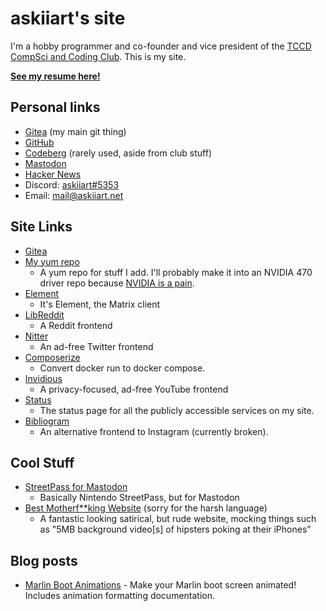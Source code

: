 # askiiart's site

I'm a hobby programmer and co-founder and vice president of the [TCCD CompSci and Coding Club](https://codeberg.org/TCCD-CompSci-and-Coding-Club/). This is my site.

**[See my resume here!](/resume.html)**

## Personal links

- <a rel="me" href="https://git.askiiart.net/askiiart">Gitea</a> (my main git thing)
- <a rel="me" href="https://github.com/askiiart">GitHub</a>
- <a rel="me" href="https://codeberg.org/askiiart">Codeberg</a> (rarely used, aside from club stuff)
- <a rel="me" href="https://infosec.exchange/@askiiart">Mastodon</a>
- [Hacker News](https://news.ycombinator.com/user?id=askiiart)
- Discord: [askiiart#5353](https://discord.com/users/552658564368302092)
- Email: <a rel="me" href="mailto:mail@askiiart.net">mail@askiiart.net</a>

## Site Links

- [Gitea](https://git.askiiart.net/)
- [My yum repo](https://askiiart.net/repos/)
  - A yum repo for stuff I add. I'll probably make it into an NVIDIA 470 driver repo because [NVIDIA is a pain](https://www.youtube.com/watch?v=IVpOyKCNZYw).
- [Element](https://element.askiiart.net/)
  - It's Element, the Matrix client
- [LibReddit](https://libreddit.askiiart.net/)
  - A Reddit frontend
- [Nitter](https://nitter.askiiart.net/)
  - An ad-free Twitter frontend
- [Composerize](https://composerize.askiiart.net/)
  - Convert docker run to docker compose.
- [Invidious](https://invidious.askiiart.net/)
  - A privacy-focused, ad-free YouTube frontend
- [Status](https://status.askiiart.net/)
  - The status page for all the publicly accessible services on my site.
- [Bibliogram](https://bibliogram.askiiart.net/applysettings/3bb4944d6d346268ae9bd84f42bc9a51)
  - An alternative frontend to Instagram (currently broken).

## Cool Stuff

- [StreetPass for Mastodon](https://streetpass.social/)
  - Basically Nintendo StreetPass, but for Mastodon
- [Best Motherf**king Website](https://bestmotherfucking.website/) (sorry for the harsh language)
  - A fantastic looking satirical, but rude website, mocking things such as "5MB background video\[s\] of hipsters poking at their iPhones"

## Blog posts

- [Marlin Boot Animations](https://askiiart.net/blog/marlin-boot-animations.html) - Make your Marlin boot screen animated! Includes animation formatting documentation.